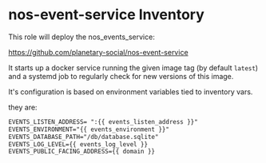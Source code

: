 # nos-event-service Inventory

This role will deploy the nos_events_service:

https://github.com/planetary-social/nos-event-service

It starts up a docker service running the given image tag (by default `latest`)
and a systemd job to regularly check for new versions of this image.

It's configuration is based on environment variables tied to inventory vars.

they are:

``` txt
EVENTS_LISTEN_ADDRESS= ":{{ events_listen_address }}"
EVENTS_ENVIRONMENT="{{ events_environment }}"
EVENTS_DATABASE_PATH="/db/database.sqlite"
EVENTS_LOG_LEVEL={{ events_log_level }}
EVENTS_PUBLIC_FACING_ADDRESS={{ domain }}
```